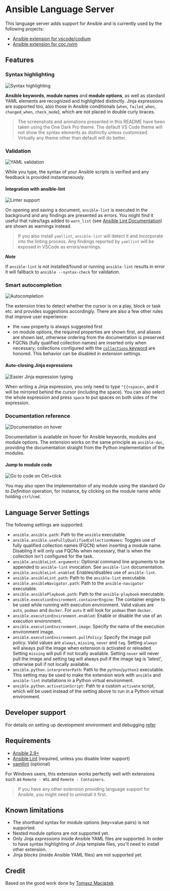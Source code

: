 # Ansible Language Server

This language server adds support for Ansible and is currently used by the
following projects:

* [Ansible extension for vscode/codium](https://github.com/ansible/vscode-ansible)
* [Ansible extension for coc.nvim](https://github.com/yaegassy/coc-ansible)

## Features

### Syntax highlighting

![Syntax highlighting](images/syntax-highlighting.png)

**Ansible keywords**, **module names** and **module options**, as well as
standard YAML elements are recognized and highlighted distinctly. Jinja
expressions are supported too, also those in Ansible conditionals (`when`,
`failed_when`, `changed_when`, `check_mode`), which are not placed in double
curly braces.

> The screenshots and animations presented in this README have been taken using
> the One Dark Pro theme. The default VS Code theme will not show the syntax
> elements as distinctly unless customized. Virtually any theme other than
> default will do better.

### Validation

![YAML validation](images/yaml-validation.gif)

While you type, the syntax of your Ansible scripts is verified and any feedback
is provided instantaneously.

#### Integration with ansible-lint

![Linter support](images/ansible-lint.gif)

On opening and saving a document, `ansible-lint` is executed in the background
and any findings are presented as errors. You might find it useful that
rules/tags added to `warn_list`
(see [Ansible Lint Documentation](https://ansible-lint.readthedocs.io/en/latest/configuring.html))
are shown as warnings instead.

> If you also install `yamllint`, `ansible-lint` will detect it and incorporate
> into the linting process. Any findings reported by `yamllint` will be exposed
> in VSCode as errors/warnings.

***Note***

If `ansible-lint` is not installed/found or running `ansible-lint` results in
error it will fallback to `ansible --syntax-check` for validation.

### Smart autocompletion

![Autocompletion](images/smart-completions.gif)

The extension tries to detect whether the cursor is on a play, block or task
etc. and provides suggestions accordingly. There are also a few other rules that
improve user experience:

* the `name` property is always suggested first
* on module options, the required properties are shown first, and aliases are
  shown last, otherwise ordering from the documentation is preserved
* FQCNs (fully qualified collection names) are inserted only when necessary;
  collections configured with the
  [`collections` keyword]([LINK](https://docs.ansible.com/ansible/latest/user_guide/collections_using.html#simplifying-module-names-with-the-collections-keyword))
  are honored. This behavior can be disabled in extension settings.

#### Auto-closing Jinja expressions

![Easier Jinja expression typing](images/jinja-expression.gif)

When writing a Jinja expression, you only need to type `"{{<space>`, and it
will be mirrored behind the cursor (including the space). You can also select
the whole expression and press `space` to put spaces on both sides of the
expression.

### Documentation reference

![Documentation on hover](images/hover-documentation-module.png)

Documentation is available on hover for Ansible keywords, modules and module
options. The extension works on the same principle as `ansible-doc`, providing
the documentation straight from the Python implementation of the modules.

#### Jump to module code

![Go to code on Ctrl+click](images/go-to-definition.gif)

You may also open the implementation of any module using the standard *Go to
Definition* operation, for instance, by clicking on the module name while
holding `ctrl`/`cmd`.

## Language Server Settings

The following settings are supported.

* `ansible.ansible.path`: Path to the `ansible` executable.
* `ansible.ansible.useFullyQualifiedCollectionNames`: Toggles use of
  fully qualified collection names (FQCN) when inserting a module name.
  Disabling it will only use FQCNs when necessary, that is when the collection
  isn't configured for the task.
* `ansible.ansibleLint.arguments`: Optional command line arguments to be
  appended to `ansible-lint` invocation. See `ansible-lint` documentation.
* `ansible.ansibleLint.enabled`: Enables/disables use of `ansible-lint`.
* `ansible.ansibleLint.path`: Path to the `ansible-lint` executable.
* `ansible.ansibleNavigator.path`: Path to the `ansible-navigator` executable.
* `ansible.ansiblePlaybook.path`: Path to the `ansible-playbook` executable.
* `ansible.executionEnvironment.containerEngine`: The container engine to be used
  while running with execution environment. Valid values are `auto`, `podman` and
  `docker`. For `auto` it will look for `podman` then `docker`.
* `ansible.executionEnvironment.enabled`: Enable or disable the use of an
   execution environment.
* `ansible.executionEnvironment.image`: Specify the name of the execution
  environment image.
* `ansible.executionEnvironment.pullPolicy`: Specify the image pull policy.
  Valid values are `always`,
  `missing`, `never` and `tag`. Setting `always` will always pull the image
  when extension is activated or reloaded.
  Setting `missing` will pull if not locally available. Setting `never` will
  never pull the image and setting tag will always pull if the image tag is
  'latest', otherwise pull if not locally available.
* `ansible.python.interpreterPath`: Path to the `python`/`python3` executable.
  This setting may be used to make the extension work with `ansible` and
  `ansible-lint` installations in a Python virtual environment.
* `ansible.python.activationScript`: Path to a custom `activate` script, which
  will be used instead of the setting above to run in a Python virtual
  environment.

## Developer support

For details on setting up development environment and debugging [refer](https://github.com/ansible/ansible-language-server/blob/main/docs¸/development.md)

## Requirements

* [Ansible 2.9+](https://docs.ansible.com/ansible/latest/index.html)
* [Ansible Lint](https://ansible-lint.readthedocs.io/en/latest/) (required,
  unless you disable linter support)
* [yamllint](https://yamllint.readthedocs.io/en/stable/) (optional)

For Windows users, this extension works perfectly well with extensions such as
`Remote - WSL` and `Remote - Containers`.

> If you have any other extension providing language support for Ansible, you
  might need to uninstall it first.

## Known limitations

* The shorthand syntax for module options (key=value pairs) is not supported.
* Nested module options are not supported yet.
* Only Jinja *expressions* inside Ansible YAML files are supported. In order to
  have syntax highlighting of Jinja template files, you'll need to install other
  extension.
* Jinja *blocks* (inside Ansible YAML files) are not supported yet.

## Credit

Based on the good work done by [Tomasz Maciążek](https://github.com/tomaciazek/vscode-ansible)

